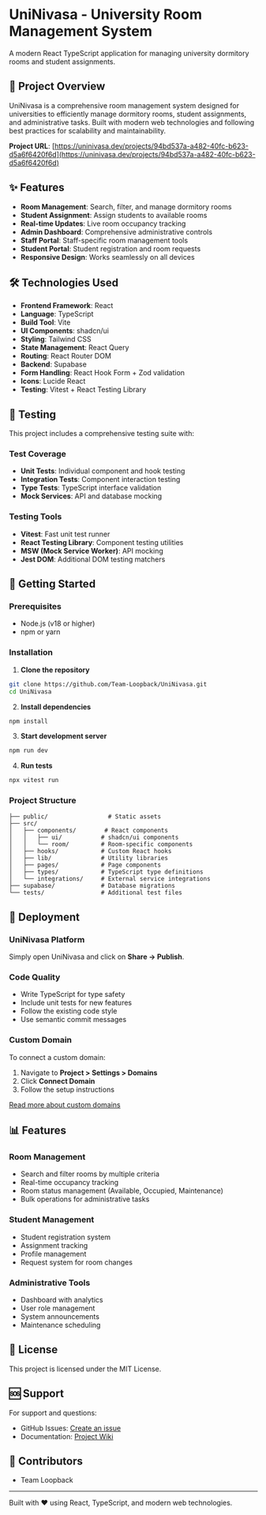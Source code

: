 # UniNivasa - University Room Management System

A modern React TypeScript application for managing university dormitory rooms and student assignments.

## 🚀 Project Overview

UniNivasa is a comprehensive room management system designed for universities to efficiently manage dormitory rooms, student assignments, and administrative tasks. Built with modern web technologies and following best practices for scalability and maintainability.

**Project URL**: [https://uninivasa.dev/projects/94bd537a-a482-40fc-b623-d5a6f6420f6d](https://uninivasa.dev/projects/94bd537a-a482-40fc-b623-d5a6f6420f6d)

## ✨ Features

- **Room Management**: Search, filter, and manage dormitory rooms
- **Student Assignment**: Assign students to available rooms
- **Real-time Updates**: Live room occupancy tracking
- **Admin Dashboard**: Comprehensive administrative controls
- **Staff Portal**: Staff-specific room management tools
- **Student Portal**: Student registration and room requests
- **Responsive Design**: Works seamlessly on all devices

## 🛠️ Technologies Used

- **Frontend Framework**: React
- **Language**: TypeScript
- **Build Tool**: Vite
- **UI Components**: shadcn/ui
- **Styling**: Tailwind CSS
- **State Management**: React Query
- **Routing**: React Router DOM
- **Backend**: Supabase
- **Form Handling**: React Hook Form + Zod validation
- **Icons**: Lucide React
- **Testing**: Vitest + React Testing Library

## 🧪 Testing

This project includes a comprehensive testing suite with:

### Test Coverage
- **Unit Tests**: Individual component and hook testing
- **Integration Tests**: Component interaction testing
- **Type Tests**: TypeScript interface validation
- **Mock Services**: API and database mocking

### Testing Tools
- **Vitest**: Fast unit test runner
- **React Testing Library**: Component testing utilities
- **MSW (Mock Service Worker)**: API mocking
- **Jest DOM**: Additional DOM testing matchers


## 🚀 Getting Started

### Prerequisites
- Node.js (v18 or higher)
- npm or yarn

### Installation

1. **Clone the repository**
```bash
git clone https://github.com/Team-Loopback/UniNivasa.git
cd UniNivasa
```

2. **Install dependencies**
```bash
npm install
```

3. **Start development server**
```bash
npm run dev
```

4. **Run tests**
```bash
npx vitest run
```


### Project Structure

```
├── public/                 # Static assets
├── src/
│   ├── components/        # React components
│   │   ├── ui/           # shadcn/ui components
│   │   └── room/         # Room-specific components
│   ├── hooks/            # Custom React hooks
│   ├── lib/              # Utility libraries
│   ├── pages/            # Page components
│   ├── types/            # TypeScript type definitions
│   └── integrations/     # External service integrations
├── supabase/             # Database migrations
└── tests/                # Additional test files
```

## 📱 Deployment

### UniNivasa Platform
Simply open UniNivasa and click on **Share → Publish**.

### Code Quality
- Write TypeScript for type safety
- Include unit tests for new features
- Follow the existing code style
- Use semantic commit messages

### Custom Domain
To connect a custom domain:
1. Navigate to **Project > Settings > Domains**
2. Click **Connect Domain**
3. Follow the setup instructions

[Read more about custom domains](https://docs.uninivasa.dev/domains)

## 📊 Features

### Room Management
- Search and filter rooms by multiple criteria
- Real-time occupancy tracking
- Room status management (Available, Occupied, Maintenance)
- Bulk operations for administrative tasks

### Student Management
- Student registration system
- Assignment tracking
- Profile management
- Request system for room changes

### Administrative Tools
- Dashboard with analytics
- User role management
- System announcements
- Maintenance scheduling

## 📄 License

This project is licensed under the MIT License.

## 🆘 Support

For support and questions:
- GitHub Issues: [Create an issue](https://github.com/Team-Loopback/Uniනිවස./issues)
- Documentation: [Project Wiki](https://github.com/Team-Loopback/Uniනිවස./wiki)

## 👥 Contributors

- Team Loopback

---

Built with ❤️ using React, TypeScript, and modern web technologies.
